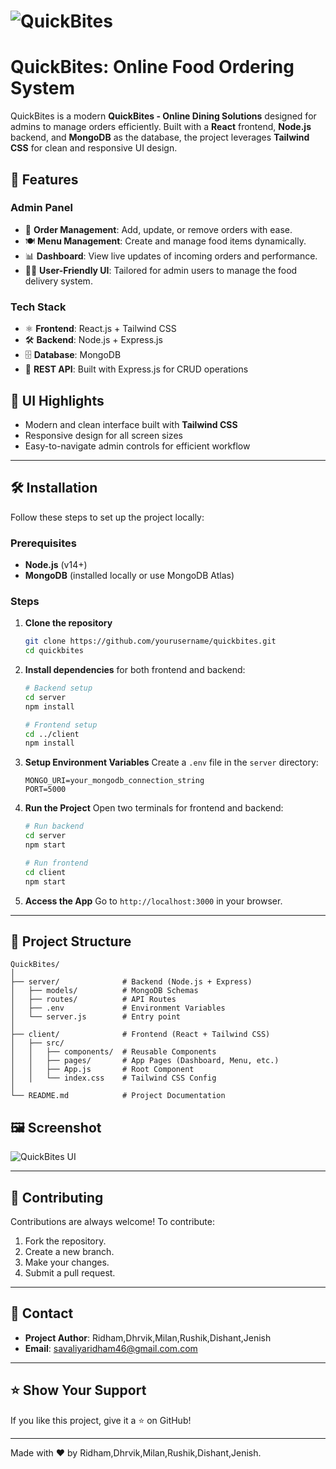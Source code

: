 # ![QuickBites](./assets/logo.png)

# QuickBites: Online Food Ordering System

QuickBites is a modern **QuickBites - Online Dining Solutions** designed for admins to manage orders efficiently. Built with a **React** frontend, **Node.js** backend, and **MongoDB** as the database, the project leverages **Tailwind CSS** for clean and responsive UI design.

## 🚀 Features

### Admin Panel
- 📝 **Order Management**: Add, update, or remove orders with ease.
- 🍽️ **Menu Management**: Create and manage food items dynamically.
- 📊 **Dashboard**: View live updates of incoming orders and performance.
- 🧑‍🍳 **User-Friendly UI**: Tailored for admin users to manage the food delivery system.

### Tech Stack
- ⚛️ **Frontend**: React.js + Tailwind CSS
- 🛠️ **Backend**: Node.js + Express.js
- 🗄️ **Database**: MongoDB
- 🔗 **REST API**: Built with Express.js for CRUD operations

## 🎨 UI Highlights
- Modern and clean interface built with **Tailwind CSS**
- Responsive design for all screen sizes
- Easy-to-navigate admin controls for efficient workflow

---

## 🛠️ Installation
Follow these steps to set up the project locally:

### Prerequisites
- **Node.js** (v14+)
- **MongoDB** (installed locally or use MongoDB Atlas)

### Steps
1. **Clone the repository**
   ```bash
   git clone https://github.com/yourusername/quickbites.git
   cd quickbites
   ```
2. **Install dependencies** for both frontend and backend:
   ```bash
   # Backend setup
   cd server
   npm install

   # Frontend setup
   cd ../client
   npm install
   ```
3. **Setup Environment Variables**
   Create a `.env` file in the `server` directory:
   ```plaintext
   MONGO_URI=your_mongodb_connection_string
   PORT=5000
   ```
4. **Run the Project**
   Open two terminals for frontend and backend:
   ```bash
   # Run backend
   cd server
   npm start

   # Run frontend
   cd client
   npm start
   ```

5. **Access the App**
   Go to `http://localhost:3000` in your browser.

---

## 📂 Project Structure
```
QuickBites/
│
├── server/              # Backend (Node.js + Express)
│   ├── models/          # MongoDB Schemas
│   ├── routes/          # API Routes
│   ├── .env             # Environment Variables
│   └── server.js        # Entry point
│
├── client/              # Frontend (React + Tailwind CSS)
│   ├── src/
│   │   ├── components/  # Reusable Components
│   │   ├── pages/       # App Pages (Dashboard, Menu, etc.)
│   │   ├── App.js       # Root Component
│   │   └── index.css    # Tailwind CSS Config
│
└── README.md            # Project Documentation
```

## 🖼️ Screenshot
![QuickBites UI](./screenshot.png)

---

## 🤝 Contributing
Contributions are always welcome! To contribute:
1. Fork the repository.
2. Create a new branch.
3. Make your changes.
4. Submit a pull request.

---

## 📧 Contact
- **Project Author**: Ridham,Dhrvik,Milan,Rushik,Dishant,Jenish
- **Email**: savaliyaridham46@gmail.com.com

---

## ⭐ Show Your Support
If you like this project, give it a ⭐ on GitHub!

---

Made with ❤️ by Ridham,Dhrvik,Milan,Rushik,Dishant,Jenish.
